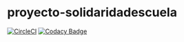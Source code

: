 # proyecto-solidaridadescuela
[![CircleCI](https://img.shields.io/circleci/build/gh/CODECVDS/proyecto-solidaridadescuela)](https://app.circleci.com/pipelines/github/CODECVDS/proyecto-solidaridadescuela)
[![Codacy Badge](https://app.codacy.com/project/badge/Grade/67a58da9f61d4c119880734d1fca22e5)](https://www.codacy.com/gh/CODECVDS/proyecto-solidaridadescuela/dashboard?utm_source=github.com&amp;utm_medium=referral&amp;utm_content=CODECVDS/proyecto-solidaridadescuela&amp;utm_campaign=Badge_Grade)
